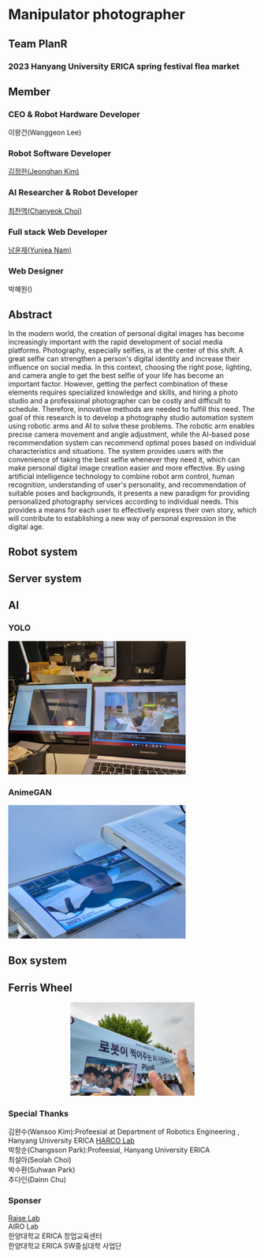 # Manipulator photographer
## Team PlanR
### 2023 Hanyang University ERICA spring festival flea market 

## Member
### CEO & Robot Hardware Developer
이왕건(Wanggeon Lee) 

### Robot Software Developer 
[김정한(Jeonghan Kim)](https://github.com/Kim-JeongHan)

### AI Researcher & Robot Developer
[최찬역(Chanyeok Choi)](https://github.com/Angledsugar)

### Full stack Web Developer
[남윤재(Yunjea Nam)](https://github.com/ujma1234)

### Web Designer
박혜원()

## Abstract
In the modern world, the creation of personal digital images has become increasingly important with the rapid development of social media platforms. Photography, especially selfies, is at the center of this shift. A great selfie can strengthen a person's digital identity and increase their influence on social media. In this context, choosing the right pose, lighting, and camera angle to get the best selfie of your life has become an important factor. However, getting the perfect combination of these elements requires specialized knowledge and skills, and hiring a photo studio and a professional photographer can be costly and difficult to schedule. Therefore, innovative methods are needed to fulfill this need. The goal of this research is to develop a photography studio automation system using robotic arms and AI to solve these problems. The robotic arm enables precise camera movement and angle adjustment, while the AI-based pose recommendation system can recommend optimal poses based on individual characteristics and situations. The system provides users with the convenience of taking the best selfie whenever they need it, which can make personal digital image creation easier and more effective. By using artificial intelligence technology to combine robot arm control, human recognition, understanding of user's personality, and recommendation of suitable poses and backgrounds, it presents a new paradigm for providing personalized photography services according to individual needs. This provides a means for each user to effectively express their own story, which will contribute to establishing a new way of personal expression in the digital age.

## Robot system

## Server system

## AI
### YOLO
<img src="image/3.jpg" width="360" height="270"/> 

### AnimeGAN
<img src="image/1.jpg" width="360" height="270"/>

## Box system

## Ferris Wheel

<p align="center">
  <img src="image/0.jpg" 
       width="50%" 
       height="50%"
       />
</p>

### Special Thanks
김완수(Wansoo Kim):Profeesial at Department of Robotics Engineering , Hanyang University ERICA [HARCO Lab](https://harco.hanyang.ac.kr/) \
박창순(Changsson Park):Profeesial, Hanyang University ERICA \
최설아(Seolah Choi) \
박수환(Suhwan Park) \
추다인(Dainn Chu)

### Sponser
[Raise Lab](https://sites.google.com/umich.edu/youngmoonlee/home) \
AIRO Lab \
한양대학교 ERICA 창업교육센터 \
한양대학교 ERICA SW중심대학 사업단
